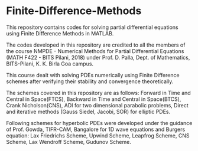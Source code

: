 # Finite-Difference-Methods
This repository contains codes for solving partial differential equations using Finite Difference Methods in MATLAB.

The codes developed in this repository are credited to all the members of the course NMPDE - Numerical Methods for 
Partial Differential Equations (MATH F422 - BITS Pilani, 2018) under Prof. D. Palla, Dept. of Mathematics, BITS-Pilani, K. K. Birla Goa campus.

This course dealt with solving PDEs numerically using Finite Difference schemes after verifying their stability and convergence 
theoretically.

The schemes covered in this repository are as follows:
Forward in Time and Central in Space(FTCS), Backward in Time and Central in Space(BTCS), Crank Nicholson(CNS),
ADI for two dimensional parabolic problems, Direct and iterative methods (Gauss Siedel, Jacobi, SOR) for elliptic PDEs.

Following schemes for hyperbolic PDEs were developed under the guidance of Prof. Gowda, TIFR-CAM, Bangalore for 1D wave equations and
Burgers equation:
Lax Friedrichs Scheme, Upwind Scheme, Leapfrog Scheme, CNS Scheme, Lax Wendroff Scheme, Gudunov Scheme. 


